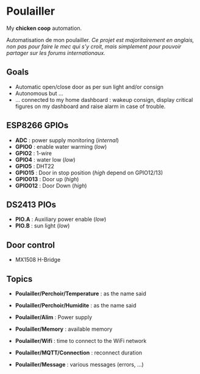 # Poulailler

My **chicken coop** automation.

Automatisation de mon poulailler.
*Ce projet est majoritairement en anglais, non pas pour faire le mec qui s'y croit, mais simplement pour pouvoir partager sur les forums internationaux.*

## Goals

* Automatic open/close door as per sun light and/or consign
* Autonomous but ...
* ... connected to my home dashboard : wakeup consign, display critical figures on my dashboard and raise alarm in case of trouble.

## ESP8266 GPIOs

* **ADC** : power supply monitoring (*internal*)
* **GPIO0** : enable water warming (*low*)
* **GPIO2** : 1-wire
* **GPIO4** : water low (*low*)
* **GPIO5** : DHT22
* **GPIO15** : Door in stop position (*high* depend on GPIO12/13)
* **GPIO013** : Door up (*high*)
* **GPIO012** : Door Down (*high*)

## DS2413 PIOs

* **PIO.A** : Auxiliary power enable (*low*)
* **PIO.B** : sun light (*low*)

## Door control

* MX1508 H-Bridge

## Topics

* **Poulailler/Perchoir/Temperature** : as the name said
* **Poulailler/Perchoir/Humidite** : as the name said

* **Poulailler/Alim** : Power supply
* **Poulailler/Memory** : available memory
* **Poulailler/Wifi** : time to connect to the WiFi network
* **Poulailler/MQTT/Connection** : reconnect duration

* **Poulailler/Message** : various messages (errors, ...)
